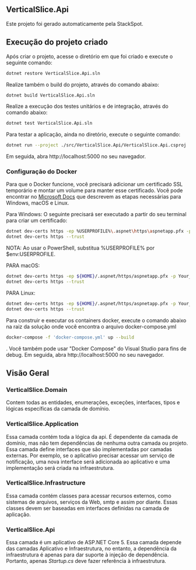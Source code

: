 ## VerticalSlice.Api

Este projeto foi gerado automaticamente pela StackSpot.

## Execução do projeto criado

Após criar o projeto, acesse o diretório em que foi criado e execute o seguinte comando:

```bash
dotnet restore VerticalSlice.Api.sln
```

Realize também o build do projeto, através do comando abaixo:

```bash
dotnet build VerticalSlice.Api.sln
```

Realize a execução dos testes unitários e de integração, através do comando abaixo:

```bash
dotnet test VerticalSlice.Api.sln
```

Para testar a aplicação, ainda no diretório, execute o seguinte comando:

```bash
dotnet run --project ./src/VerticalSlice.Api/VerticalSlice.Api.csproj
```

Em seguida, abra http://localhost:5000 no seu navegador.

### Configuração do Docker

Para que o Docker funcione, você precisará adicionar um certificado SSL temporário e montar um volume para manter esse certificado.
Você pode encontrar no [Microsoft Docs](https://docs.microsoft.com/en-us/aspnet/core/security/docker-https?view=aspnetcore-6.0) que descrevem as etapas necessárias para Windows, macOS e Linux.

Para Windows:
O seguinte precisará ser executado a partir do seu terminal para criar um certificado:

```bash
dotnet dev-certs https -ep %USERPROFILE%\.aspnet\https\aspnetapp.pfx -p Your_password123
dotnet dev-certs https --trust
```

NOTA: Ao usar o PowerShell, substitua %USERPROFILE% por $env:USERPROFILE.

PARA macOS:
```bash
dotnet dev-certs https -ep ${HOME}/.aspnet/https/aspnetapp.pfx -p Your_password123
dotnet dev-certs https --trust
```

PARA Linux:
```bash
dotnet dev-certs https -ep ${HOME}/.aspnet/https/aspnetapp.pfx -p Your_password123
dotnet dev-certs https --trust
```

Para construir e executar os containers docker, execute o comando abaixo na raiz da solução onde você encontra o arquivo docker-compose.yml

 ```bash
 docker-compose -f 'docker-compose.yml' up --build
 ```

 . Você também pode usar "Docker Compose" do Visual Studio para fins de debug. Em seguida, abra http://localhost:5000 no seu navegador.

## Visão Geral

### VerticalSlice.Domain

Contem todas as entidades, enumerações, exceções, interfaces, tipos e lógicas específicas da camada de domínio.

### VerticalSlice.Application

Essa camada contém toda a lógica da api. É dependente da camada de domínio, mas não tem dependências de nenhuma outra camada ou projeto. Essa camada define interfaces que são implementadas por camadas externas. Por exemplo, se o aplicativo precisar acessar um serviço de notificação, uma nova interface será adicionada ao aplicativo e uma implementação será criada na infraestrutura.

### VerticalSlice.Infrastructure

Essa camada contém classes para acessar recursos externos, como sistemas de arquivos, serviços da Web, smtp e assim por diante. Essas classes devem ser baseadas em interfaces definidas na camada de aplicação.

### VerticalSlice.Api

Essa camada é um aplicativo de ASP.NET Core 5. Essa camada depende das camadas Aplicativo e Infraestrutura, no entanto, a dependência da infraestrutura é apenas para dar suporte à injeção de dependência. Portanto, apenas *Startup.cs* deve fazer referência à infraestrutura.
